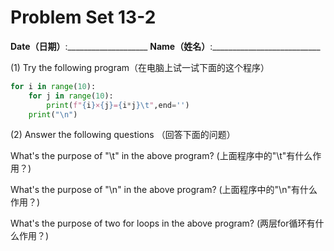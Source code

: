 # Problem Set 13-2
**Date（日期）**:____________________   **Name（姓名）**:___________________________

(1) Try the following program（在电脑上试一试下面的这个程序）
```python
for i in range(10):
    for j in range(10):
        print(f"{i}×{j}={i*j}\t",end='')
    print("\n")
```

(2) Answer the following questions  （回答下面的问题）

What's the purpose of "\t" in the above program? (上面程序中的"\t"有什么作用？)  

What's the purpose of "\n" in the above program? (上面程序中的"\n"有什么作用？)

What's the purpose of two for loops in the above program? (两层for循环有什么作用？)



